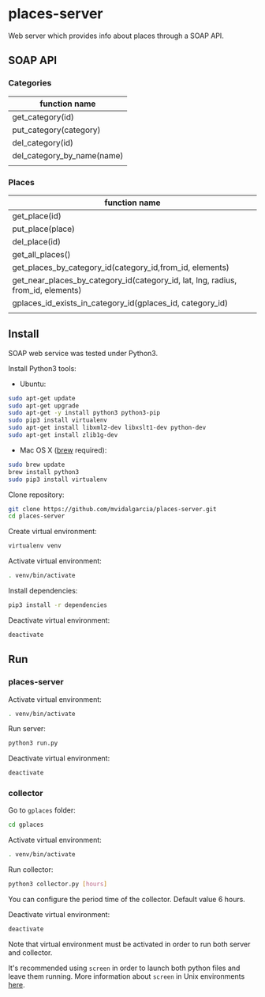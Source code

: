places-server
=============

Web server which provides info about places through a SOAP API.

## SOAP API

### Categories  

| function name              |
|----------------------------|
| get_category(id)           |
| put_category(category)     |
| del_category(id)           |
| del_category_by_name(name) |
|                            | 

### Places  

| function name                                                                    |
|----------------------------------------------------------------------------------|
| get_place(id)                                                                    |
| put_place(place)                                                                 |
| del_place(id)                                                                    |
| get_all_places()                                                                 |
| get_places_by_category_id(category_id,from_id, elements)                         |
| get_near_places_by_category_id(category_id, lat, lng, radius, from_id, elements) |
| gplaces_id_exists_in_category_id(gplaces_id, category_id)                        |
|                                                                                  |


##  Install

SOAP web service was tested under Python3.

Install Python3 tools:

* Ubuntu:
```bash
sudo apt-get update
sudo apt-get upgrade
sudo apt-get -y install python3 python3-pip
sudo pip3 install virtualenv
sudo apt-get install libxml2-dev libxslt1-dev python-dev
sudo apt-get install zlib1g-dev
```

* Mac OS X ([brew](http://brew.sh) required):
```bash
sudo brew update
brew install python3
sudo pip3 install virtualenv
```

Clone repository:

```bash
git clone https://github.com/mvidalgarcia/places-server.git
cd places-server
```

Create virtual environment:

```bash
virtualenv venv
```

Activate virtual environment:

```bash
. venv/bin/activate
```

Install dependencies:

```bash
pip3 install -r dependencies
```

Deactivate virtual environment:

```bash
deactivate
```


## Run

### places-server

Activate virtual environment:

```bash
. venv/bin/activate
```

Run server:
```bash
python3 run.py
```

Deactivate virtual environment:
```bash
deactivate
```

### collector

Go to `gplaces` folder:

```bash
cd gplaces
```

Activate virtual environment:

```bash
. venv/bin/activate
```

Run collector:
```bash
python3 collector.py [hours]
```
You can configure the period time of the collector. Default value 6 hours.

Deactivate virtual environment:
```bash
deactivate
```

Note that virtual environment must be activated in order to run both server and collector.  
  
It's recommended using `screen` in order to launch both python files and leave them running.
More information about `screen` in Unix environments [here](https://kb.iu.edu/d/acuy). 
